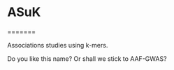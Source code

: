 # ASuK
=======

Associations studies using k-mers.

Do you like this name? Or shall we stick to AAF-GWAS?
